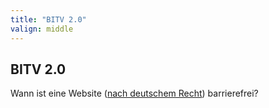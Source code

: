 ```yaml
---
title: "BITV 2.0"
valign: middle
---
```

## BITV 2.0

Wann ist eine Website ([nach deutschem Recht](https://www.gesetze-im-internet.de/bitv_2_0/BJNR184300011.html)) barrierefrei?
